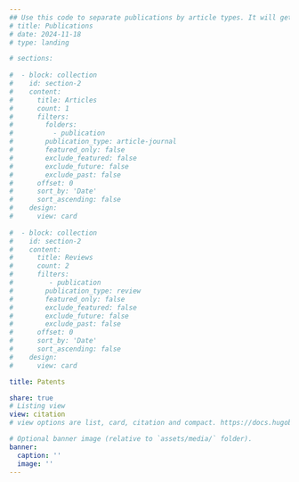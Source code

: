```yaml
---
## Use this code to separate publications by article types. It will get rid of search bar though.
# title: Publications
# date: 2024-11-18
# type: landing

# sections:
  
#  - block: collection
#    id: section-2
#    content:
#      title: Articles
#      count: 1
#      filters:
#        folders:
#          - publication
#        publication_type: article-journal
#        featured_only: false
#        exclude_featured: false
#        exclude_future: false
#        exclude_past: false
#      offset: 0
#      sort_by: 'Date'
#      sort_ascending: false
#    design:
#      view: card
  
#  - block: collection
#    id: section-2
#    content:
#      title: Reviews
#      count: 2
#      filters:
#         - publication
#        publication_type: review
#        featured_only: false
#        exclude_featured: false
#        exclude_future: false
#        exclude_past: false
#      offset: 0
#      sort_by: 'Date'
#      sort_ascending: false
#    design:
#      view: card

title: Patents

share: true
# Listing view
view: citation
# view options are list, card, citation and compact. https://docs.hugoblox.com/getting-started/page-builder/#listing-view

# Optional banner image (relative to `assets/media/` folder).
banner:
  caption: ''
  image: ''
---
```


